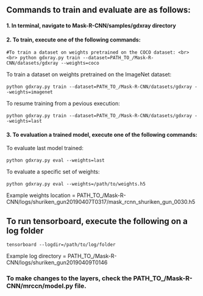 ## Commands to train and evaluate are as follows:

#### 1. In terminal, navigate to Mask-R-CNN/samples/gdxray directory

#### 2. To train, execute one of the following commands:

  ` #To train a dataset on weights pretrained on the COCO dataset: <br><br>
   python gdxray.py train --dataset=PATH_TO_/Mask-R-CNN/datasets/gdxray --weights=coco `

  To train a dataset on weights pretrained on the ImageNet dataset: <br><br>
  ` python gdxray.py train --dataset=PATH_TO_/Mask-R-CNN/datasets/gdxray --weights=imagenet `

  To resume training from a pevious execution: <br><br>
  ` python gdxray.py train --dataset=PATH_TO_/Mask-R-CNN/datasets/gdxray --weights=last `

#### 3. To evaluation a trained model, execute one of the following commands:

  To evaluate last model trained: <br><br>
  ` python gdxray.py eval --weights=last `
  
  To evaluate a specific set of weights: <br><br>
  ` python gdxray.py eval --weights=/path/to/weights.h5 `

  Example weights location = PATH_TO_/Mask-R-CNN/logs/shuriken_gun20190407T0317/mask_rcnn_shuriken_gun_0030.h5

## To run tensorboard, execute the following on a log folder
  ` tensorboard --logdir=/path/to/log/folder `
  
  Example log directory = PATH_TO_/Mask-R-CNN/logs/shuriken_gun20190409T0146
  
### To make changes to the layers, check the PATH_TO_/Mask-R-CNN/mrccn/model.py file.
